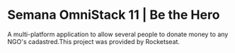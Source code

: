 # Semana OmniStack 11 | Be the Hero
A multi-platform application to allow several people to donate money to any NGO's cadastred.This project was provided by Rocketseat.
